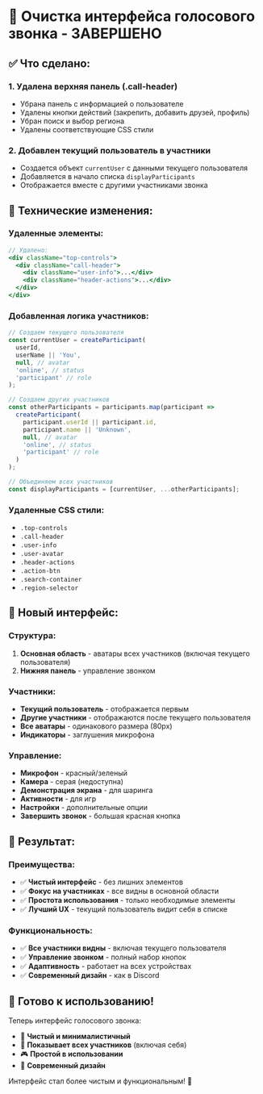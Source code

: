 # 🧹 Очистка интерфейса голосового звонка - ЗАВЕРШЕНО

## ✅ **Что сделано:**

### 1. **Удалена верхняя панель (.call-header)**
- Убрана панель с информацией о пользователе
- Удалены кнопки действий (закрепить, добавить друзей, профиль)
- Убран поиск и выбор региона
- Удалены соответствующие CSS стили

### 2. **Добавлен текущий пользователь в участники**
- Создается объект `currentUser` с данными текущего пользователя
- Добавляется в начало списка `displayParticipants`
- Отображается вместе с другими участниками звонка

## 🔧 **Технические изменения:**

### **Удаленные элементы:**
```jsx
// Удалено:
<div className="top-controls">
  <div className="call-header">
    <div className="user-info">...</div>
    <div className="header-actions">...</div>
  </div>
</div>
```

### **Добавленная логика участников:**
```javascript
// Создаем текущего пользователя
const currentUser = createParticipant(
  userId,
  userName || 'You',
  null, // avatar
  'online', // status
  'participant' // role
);

// Создаем других участников
const otherParticipants = participants.map(participant => 
  createParticipant(
    participant.userId || participant.id,
    participant.name || 'Unknown',
    null, // avatar
    'online', // status
    'participant' // role
  )
);

// Объединяем всех участников
const displayParticipants = [currentUser, ...otherParticipants];
```

### **Удаленные CSS стили:**
- `.top-controls`
- `.call-header`
- `.user-info`
- `.user-avatar`
- `.header-actions`
- `.action-btn`
- `.search-container`
- `.region-selector`

## 🎨 **Новый интерфейс:**

### **Структура:**
1. **Основная область** - аватары всех участников (включая текущего пользователя)
2. **Нижняя панель** - управление звонком

### **Участники:**
- **Текущий пользователь** - отображается первым
- **Другие участники** - отображаются после текущего пользователя
- **Все аватары** - одинакового размера (80px)
- **Индикаторы** - заглушения микрофона

### **Управление:**
- **Микрофон** - красный/зеленый
- **Камера** - серая (недоступна)
- **Демонстрация экрана** - для шаринга
- **Активности** - для игр
- **Настройки** - дополнительные опции
- **Завершить звонок** - большая красная кнопка

## 🚀 **Результат:**

### **Преимущества:**
- ✅ **Чистый интерфейс** - без лишних элементов
- ✅ **Фокус на участниках** - все видны в основной области
- ✅ **Простота использования** - только необходимые элементы
- ✅ **Лучший UX** - текущий пользователь видит себя в списке

### **Функциональность:**
- ✅ **Все участники видны** - включая текущего пользователя
- ✅ **Управление звонком** - полный набор кнопок
- ✅ **Адаптивность** - работает на всех устройствах
- ✅ **Современный дизайн** - как в Discord

## 🎯 **Готово к использованию!**

Теперь интерфейс голосового звонка:
- 🧹 **Чистый и минималистичный**
- 👥 **Показывает всех участников** (включая себя)
- 🎮 **Простой в использовании**
- 🎨 **Современный дизайн**

Интерфейс стал более чистым и функциональным! 🎉


